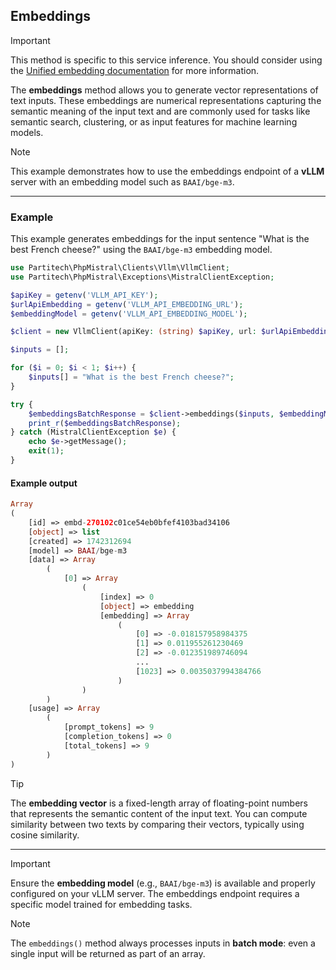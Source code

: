 ## Embeddings

> [!IMPORTANT]
> This method is specific to this service inference.
> You should consider using the [Unified embedding documentation](../Basics/embeddings.md) for more information.


The **embeddings** method allows you to generate vector representations of text inputs. These embeddings are numerical representations capturing the semantic meaning of the input text and are commonly used for tasks like semantic search, clustering, or as input features for machine learning models.

> [!NOTE]
> This example demonstrates how to use the embeddings endpoint of a **vLLM** server with an embedding model such as `BAAI/bge-m3`.

---

### Example

This example generates embeddings for the input sentence "What is the best French cheese?" using the `BAAI/bge-m3` embedding model.

```php
use Partitech\PhpMistral\Clients\Vllm\VllmClient;
use Partitech\PhpMistral\Exceptions\MistralClientException;

$apiKey = getenv('VLLM_API_KEY');
$urlApiEmbedding = getenv('VLLM_API_EMBEDDING_URL');
$embeddingModel = getenv('VLLM_API_EMBEDDING_MODEL');

$client = new VllmClient(apiKey: (string) $apiKey, url: $urlApiEmbedding);

$inputs = [];

for ($i = 0; $i < 1; $i++) {
    $inputs[] = "What is the best French cheese?";
}

try {
    $embeddingsBatchResponse = $client->embeddings($inputs, $embeddingModel);
    print_r($embeddingsBatchResponse);
} catch (MistralClientException $e) {
    echo $e->getMessage();
    exit(1);
}
```

#### Example output

```php
Array
(
    [id] => embd-270102c01ce54eb0bfef4103bad34106
    [object] => list
    [created] => 1742312694
    [model] => BAAI/bge-m3
    [data] => Array
        (
            [0] => Array
                (
                    [index] => 0
                    [object] => embedding
                    [embedding] => Array
                        (
                            [0] => -0.018157958984375
                            [1] => 0.011955261230469
                            [2] => -0.012351989746094
                            ...
                            [1023] => 0.0035037994384766
                        )
                )
        )
    [usage] => Array
        (
            [prompt_tokens] => 9
            [completion_tokens] => 0
            [total_tokens] => 9
        )
)
```

> [!TIP]
> The **embedding vector** is a fixed-length array of floating-point numbers that represents the semantic content of the input text. You can compute similarity between two texts by comparing their vectors, typically using cosine similarity.

---

> [!IMPORTANT]
> Ensure the **embedding model** (e.g., `BAAI/bge-m3`) is available and properly configured on your vLLM server. The embeddings endpoint requires a specific model trained for embedding tasks.

> [!NOTE]
> The `embeddings()` method always processes inputs in **batch mode**: even a single input will be returned as part of an array.

